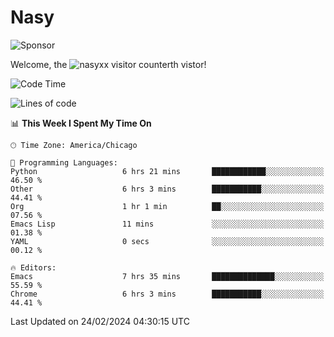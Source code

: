 # Nasy

<!--
<p align="center">
<img height="200" src="https://github-readme-stats.vercel.app/api?username=nasyxx&count_private=true&show_icons=true&theme=dracula&include_all_commits=true"/>
<img height="200" src="https://github-readme-stats.vercel.app/api/top-langs/?username=nasyxx&theme=dracula&hide=html,jupyter+notebook&count_private=true&show_icons=true"/>
</p>

  
----------------
-->

![Sponsor](https://img.shields.io/static/v1.svg?label=Sponsor&message=%E2%9D%A4&logo=GitHub&style=flat&color=pink)
 
Welcome, the ![nasyxx visitor counter](https://count.getloli.com/get/@nasyxx?theme=rule34)th vistor!
 
<!--START_SECTION:waka-->
![Code Time](http://img.shields.io/badge/Code%20Time-4%2C310%20hrs%201%20min-blue)

![Lines of code](https://img.shields.io/badge/From%20Hello%20World%20I%27ve%20Written-6.3%20million%20lines%20of%20code-blue)

📊 **This Week I Spent My Time On** 

```text
🕑︎ Time Zone: America/Chicago

💬 Programming Languages: 
Python                   6 hrs 21 mins       ████████████░░░░░░░░░░░░░   46.50 % 
Other                    6 hrs 3 mins        ███████████░░░░░░░░░░░░░░   44.41 % 
Org                      1 hr 1 min          ██░░░░░░░░░░░░░░░░░░░░░░░   07.56 % 
Emacs Lisp               11 mins             ░░░░░░░░░░░░░░░░░░░░░░░░░   01.38 % 
YAML                     0 secs              ░░░░░░░░░░░░░░░░░░░░░░░░░   00.12 % 

🔥 Editors: 
Emacs                    7 hrs 35 mins       ██████████████░░░░░░░░░░░   55.59 % 
Chrome                   6 hrs 3 mins        ███████████░░░░░░░░░░░░░░   44.41 % 
```


 Last Updated on 24/02/2024 04:30:15 UTC
<!--END_SECTION:waka-->

<!-- ![visitors](https://visitor-badge.laobi.icu/badge?page_id=nasyxx.nasyxx) -->
